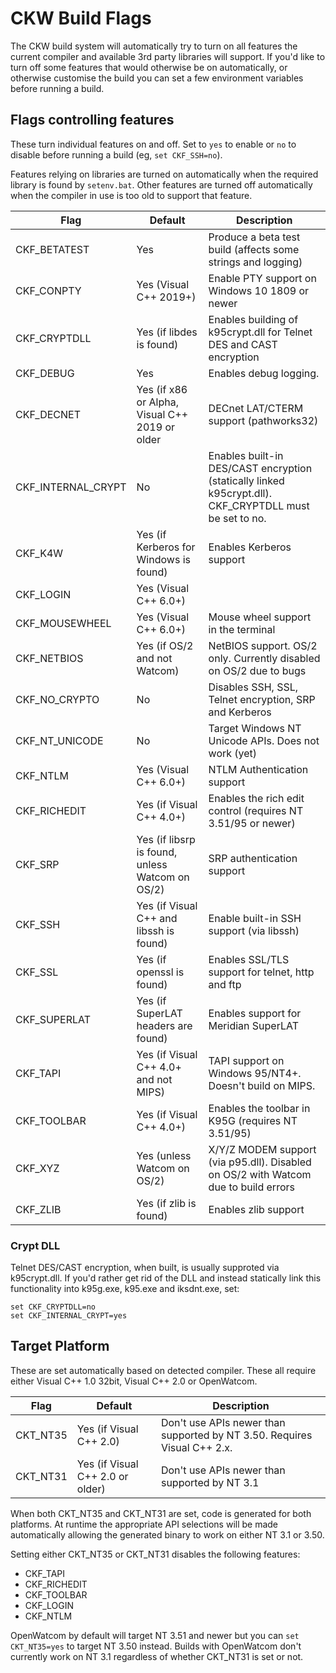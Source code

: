 # CKW Build Flags

The CKW build system will automatically try to turn on all features the current
compiler and available 3rd party libraries will support. If you'd like to turn
off some features that would otherwise be on automatically, or otherwise
customise the build you can set a few environment variables before running
a build.

## Flags controlling features

These turn individual features on and off. Set to `yes` to enable or `no` to
disable before running a build (eg, `set CKF_SSH=no`). 

Features relying on libraries are turned on automatically when the required
library is found by `setenv.bat`. Other features are turned off automatically
when the compiler in use is too old to support that feature.

| Flag               | Default                                         | Description                                                                                            |
|--------------------|-------------------------------------------------|--------------------------------------------------------------------------------------------------------|
| CKF_BETATEST       | Yes                                             | Produce a beta test build (affects some strings and logging)                                           |
| CKF_CONPTY         | Yes (Visual C++ 2019+)                          | Enable PTY support on Windows 10 1809 or newer                                                         |
| CKF_CRYPTDLL       | Yes (if libdes is found)                        | Enables building of k95crypt.dll for Telnet DES and CAST encryption                                    |
| CKF_DEBUG          | Yes                                             | Enables debug logging.                                                                                 |
| CKF_DECNET         | Yes (if x86 or Alpha, Visual C++ 2019 or older  | DECnet LAT/CTERM support (pathworks32)                                                                 |
| CKF_INTERNAL_CRYPT | No                                              | Enables built-in DES/CAST encryption (statically linked k95crypt.dll). CKF_CRYPTDLL must be set to no. |
| CKF_K4W            | Yes (if Kerberos for Windows is found)          | Enables Kerberos support                                                                               |
| CKF_LOGIN          | Yes (Visual C++ 6.0+)                           |                                                                                                        |
| CKF_MOUSEWHEEL     | Yes (Visual C++ 6.0+)                           | Mouse wheel support in the terminal                                                                    |
| CKF_NETBIOS        | Yes (if OS/2 and not Watcom)                    | NetBIOS support. OS/2 only. Currently disabled on OS/2 due to bugs                                     |
| CKF_NO_CRYPTO      | No                                              | Disables SSH, SSL, Telnet encryption, SRP and Kerberos                                                 |
| CKF_NT_UNICODE     | No                                              | Target Windows NT Unicode APIs. Does not work (yet)                                                    |
| CKF_NTLM           | Yes (Visual C++ 6.0+)                           | NTLM Authentication support                                                                            |
| CKF_RICHEDIT       | Yes (if Visual C++ 4.0+)                        | Enables the rich edit control (requires NT 3.51/95 or newer) |
| CKF_SRP            | Yes (if libsrp is found, unless Watcom on OS/2) | SRP authentication support                                                                             |
| CKF_SSH            | Yes (if Visual C++ and libssh is found)         | Enable built-in SSH support (via libssh)                                                               |
| CKF_SSL            | Yes (if openssl is found)                       | Enables SSL/TLS support for telnet, http and ftp                                                       |
| CKF_SUPERLAT       | Yes (if SuperLAT headers are found)             | Enables support for Meridian SuperLAT                                                                  |
| CKF_TAPI           | Yes (if Visual C++ 4.0+ and not MIPS)           | TAPI support on Windows 95/NT4+. Doesn't build on MIPS.                                                |
| CKF_TOOLBAR        | Yes (if Visual C++ 4.0+)                        | Enables the toolbar in K95G (requires NT 3.51/95)
| CKF_XYZ            | Yes (unless Watcom on OS/2)                     | X/Y/Z MODEM support (via p95.dll). Disabled on OS/2 with Watcom due to build errors                    |
| CKF_ZLIB           | Yes (if zlib is found)                          | Enables zlib support                                                                                   |

### Crypt DLL

Telnet DES/CAST encryption, when built, is usually supproted via k95crypt.dll.
If you'd rather get rid of the DLL and instead statically link this functionality
into k95g.exe, k95.exe and iksdnt.exe, set:

```
set CKF_CRYPTDLL=no
set CKF_INTERNAL_CRYPT=yes
```

## Target Platform

These are set automatically based on detected compiler. These all require either
Visual C++ 1.0 32bit, Visual C++ 2.0 or OpenWatcom.

| Flag     | Default                          | Description                                                              |
|----------|----------------------------------|--------------------------------------------------------------------------|
| CKT_NT35 | Yes (if Visual C++ 2.0)          | Don't use APIs newer than supported by NT 3.50. Requires Visual C++ 2.x. |
| CKT_NT31 | Yes (if Visual C++ 2.0 or older) | Don't use APIs newer than supported by NT 3.1                            |

When both CKT_NT35 and CKT_NT31 are set, code is generated for both platforms.
At runtime the appropriate API selections will be made automatically allowing
the generated binary to work on either NT 3.1 or 3.50.

Setting either CKT_NT35 or CKT_NT31 disables the following features:
* CKF_TAPI
* CKF_RICHEDIT
* CKF_TOOLBAR
* CKF_LOGIN
* CKF_NTLM

OpenWatcom by default will target NT 3.51 and newer but you can
`set CKT_NT35=yes` to target NT 3.50 instead. Builds with OpenWatcom don't
currently work on NT 3.1 regardless of whether CKT_NT31 is set or not.